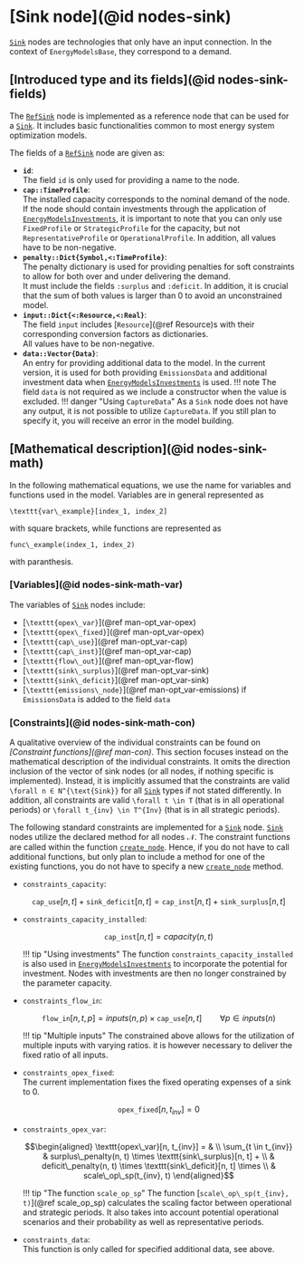# [Sink node](@id nodes-sink)

[`Sink`](@ref) nodes are technologies that only have an input connection.
In the context of `EnergyModelsBase`, they correspond to a demand.

## [Introduced type and its fields](@id nodes-sink-fields)

The [`RefSink`](@ref) node is implemented as a reference node that can be used for a [`Sink`](@ref).
It includes basic functionalities common to most energy system optimization models.

The fields of a [`RefSink`](@ref) node are given as:

- **`id`**:\
  The field `id` is only used for providing a name to the node.
- **`cap::TimeProfile`**:\
  The installed capacity corresponds to the nominal demand of the node.\
  If the node should contain investments through the application of [`EnergyModelsInvestments`](https://energymodelsx.github.io/EnergyModelsInvestments.jl/), it is important to note that you can only use `FixedProfile` or `StrategicProfile` for the capacity, but not `RepresentativeProfile` or `OperationalProfile`.
  In addition, all values have to be non-negative.
- **`penalty::Dict{Symbol,<:TimeProfile}`**:\
  The penalty dictionary is used for providing penalties for soft constraints to allow for both over and under delivering the demand.\
  It must include the fields `:surplus` and `:deficit`.
  In addition, it is crucial that the sum of both values is larger than 0 to avoid an unconstrained model.
- **`input::Dict{<:Resource,<:Real}`**:\
  The field `input` includes [`Resource`](@ref Resource)s with their corresponding conversion factors as dictionaries.\
  All values have to be non-negative.
- **`data::Vector{Data}`**:\
  An entry for providing additional data to the model.
  In the current version, it is used for both providing `EmissionsData` and additional investment data when [`EnergyModelsInvestments`](https://energymodelsx.github.io/EnergyModelsInvestments.jl/) is used.
  !!! note
      The field `data` is not required as we include a constructor when the value is excluded.
  !!! danger "Using `CaptureData`"
      As a `Sink` node does not have any output, it is not possible to utilize `CaptureData`.
      If you still plan to specify it, you will receive an error in the model building.

## [Mathematical description](@id nodes-sink-math)

In the following mathematical equations, we use the name for variables and functions used in the model.
Variables are in general represented as

``\texttt{var\_example}[index_1, index_2]``

with square brackets, while functions are represented as

``func\_example(index_1, index_2)``

with paranthesis.

### [Variables](@id nodes-sink-math-var)

The variables of [`Sink`](@ref) nodes include:

- [``\texttt{opex\_var}``](@ref man-opt_var-opex)
- [``\texttt{opex\_fixed}``](@ref man-opt_var-opex)
- [``\texttt{cap\_use}``](@ref man-opt_var-cap)
- [``\texttt{cap\_inst}``](@ref man-opt_var-cap)
- [``\texttt{flow\_out}``](@ref man-opt_var-flow)
- [``\texttt{sink\_surplus}``](@ref man-opt_var-sink)
- [``\texttt{sink\_deficit}``](@ref man-opt_var-sink)
- [``\texttt{emissions\_node}``](@ref man-opt_var-emissions) if `EmissionsData` is added to the field `data`

### [Constraints](@id nodes-sink-math-con)

A qualitative overview of the individual constraints can be found on *[Constraint functions](@ref man-con)*.
This section focuses instead on the mathematical description of the individual constraints.
It omits the direction inclusion of the vector of sink nodes (or all nodes, if nothing specific is implemented).
Instead, it is implicitly assumed that the constraints are valid ``\forall n ∈ N^{\text{Sink}}`` for all [`Sink`](@ref) types if not stated differently.
In addition, all constraints are valid ``\forall t \in T`` (that is in all operational periods) or ``\forall t_{inv} \in T^{Inv}`` (that is in all strategic periods).

The following standard constraints are implemented for a [`Sink`](@ref) node.
[`Sink`](@ref) nodes utilize the declared method for all nodes 𝒩.
The constraint functions are called within the function [`create_node`](@ref).
Hence, if you do not have to call additional functions, but only plan to include a method for one of the existing functions, you do not have to specify a new [`create_node`](@ref) method.

- `constraints_capacity`:

  ```math
  \texttt{cap\_use}[n, t] + \texttt{sink\_deficit}[n, t] = \texttt{cap\_inst}[n, t] + \texttt{sink\_surplus}[n, t]
  ```

- `constraints_capacity_installed`:

  ```math
  \texttt{cap\_inst}[n, t] = capacity(n, t)
  ```

  !!! tip "Using investments"
      The function `constraints_capacity_installed` is also used in [`EnergyModelsInvestments`](https://energymodelsx.github.io/EnergyModelsInvestments.jl/) to incorporate the potential for investment.
      Nodes with investments are then no longer constrained by the parameter capacity.

- `constraints_flow_in`:

  ```math
  \texttt{flow\_in}[n, t, p] =
  inputs(n, p) \times \texttt{cap\_use}[n, t]
  \qquad \forall p \in inputs(n)
  ```

  !!! tip "Multiple inputs"
      The constrained above allows for the utilization of multiple inputs with varying ratios.
      it is however necessary to deliver the fixed ratio of all inputs.

- `constraints_opex_fixed`:\
  The current implementation fixes the fixed operating expenses of a sink to 0.

  ```math
  \texttt{opex\_fixed}[n, t_{inv}] = 0
  ```

- `constraints_opex_var`:

  ```math
  \begin{aligned}
  \texttt{opex\_var}[n, t_{inv}] = & \\
    \sum_{t \in t_{inv}} & surplus\_penalty(n, t) \times \texttt{sink\_surplus}[n, t] + \\ &
    deficit\_penalty(n, t) \times \texttt{sink\_deficit}[n, t] \times \\ &
    scale\_op\_sp(t_{inv}, t)
  \end{aligned}
  ```

  !!! tip "The function `scale_op_sp`"
      The function [``scale\_op\_sp(t_{inv}, t)``](@ref scale_op_sp) calculates the scaling factor between operational and strategic periods.
      It also takes into account potential operational scenarios and their probability as well as representative periods.

- `constraints_data`:\
  This function is only called for specified additional data, see above.
